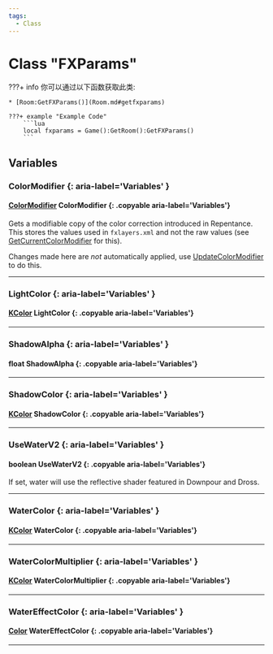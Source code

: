 ```yaml
---
tags:
  - Class
---
```

# Class "FXParams"

???+ info
    你可以通过以下函数获取此类:

    * [Room:GetFXParams()](Room.md#getfxparams)

    ???+ example "Example Code"
        ```lua
        local fxparams = Game():GetRoom():GetFXParams()
        ```

## Variables
### ColorModifier {: aria-label='Variables' }
#### [ColorModifier](ColorModifier.md) ColorModifier {: .copyable aria-label='Variables'}
Gets a modifiable copy of the color correction introduced in Repentance. This stores the values used in `fxlayers.xml` and not the raw values (see [GetCurrentColorModifier](Game.md#getcurrentcolormodifier) for this).

Changes made here are _not_ automatically applied, use [UpdateColorModifier](Room.md#updatecolormodifier) to do this.
___
### LightColor {: aria-label='Variables' }
#### [KColor](https://wofsauge.github.io/IsaacDocs/rep/KColor.html) LightColor {: .copyable aria-label='Variables'}

___
### ShadowAlpha {: aria-label='Variables' }
#### float ShadowAlpha {: .copyable aria-label='Variables'}

___
### ShadowColor {: aria-label='Variables' }
#### [KColor](https://wofsauge.github.io/IsaacDocs/rep/KColor.html) ShadowColor {: .copyable aria-label='Variables'}

___
### UseWaterV2 {: aria-label='Variables' }
#### boolean UseWaterV2 {: .copyable aria-label='Variables'}
If set, water will use the reflective shader featured in Downpour and Dross.

___
### WaterColor {: aria-label='Variables' }
#### [KColor](https://wofsauge.github.io/IsaacDocs/rep/KColor.html) WaterColor {: .copyable aria-label='Variables'}

___
### WaterColorMultiplier {: aria-label='Variables' }
#### [KColor](https://wofsauge.github.io/IsaacDocs/rep/KColor.html) WaterColorMultiplier {: .copyable aria-label='Variables'}

___
### WaterEffectColor {: aria-label='Variables' }
#### [Color](Color.md) WaterEffectColor {: .copyable aria-label='Variables'}

___
